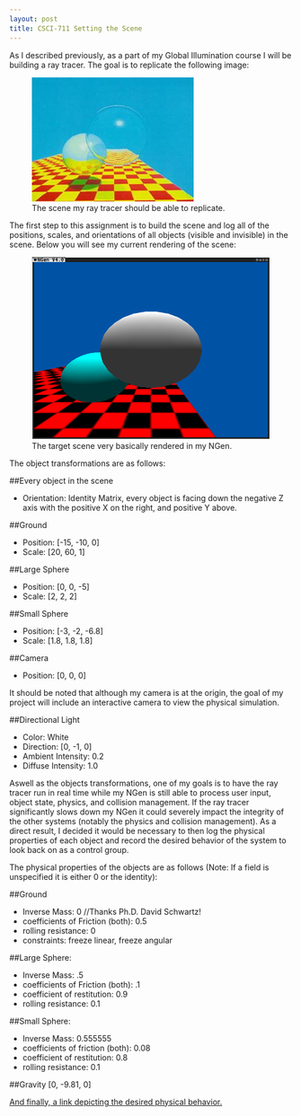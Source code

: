 ```yaml
---
layout: post
title: CSCI-711 Setting the Scene
---
```


As I described previously, as a part of my Global Illumination course I will be building a ray tracer. The goal is to replicate the following image:

<figure>
<a href="/images/CSCI-711-Goal.jpg"><img src="/images/CSCI-711-Goal.jpg"></a>
<figcaption>The scene my ray tracer should be able to replicate.</figcaption>
</figure>

The first step to this assignment is to build the scene and log all of the positions, scales, and orientations of all objects (visible and invisible) in the scene. Below you will see my current rendering of the scene:

<figure>
<a href="/images/CSCI-711-Assignment1.png"><img src="/images/CSCI-711-Assignment1.png"></a>
<figcaption>The target scene very basically rendered in my NGen.</figcaption>
</figure>

The object transformations are as follows:

##Every object in the scene
- Orientation: Identity Matrix, every object is facing down the negative Z axis with the positive X on the right, and positive Y above.

##Ground
- Position:	[-15, -10, 0]
- Scale:	[20, 60, 1]

##Large Sphere
- Position:	[0, 0, -5]
- Scale:	[2, 2, 2]

##Small Sphere
- Position:	[-3, -2, -6.8]
- Scale:	[1.8, 1.8, 1.8]

##Camera
- Position:	[0, 0, 0]

It should be noted that although my camera is at the origin, the goal of my project will include an interactive camera to view the physical simulation.

##Directional Light
- Color:		White
- Direction:		[0, -1, 0]
- Ambient Intensity:	0.2
- Diffuse Intensity:	1.0

Aswell as the objects transformations, one of my goals is to have the ray tracer run in real time while my NGen is still able to process user input, object state, physics, and collision management. If the ray tracer significantly slows down my NGen it could severely impact the integrity of the other systems (notably the physics and collision management). As a direct result, I decided it would be necessary to then log the physical properties of each object and record the desired behavior of the system to look back on as a control group.

The physical properties of the objects are as follows (Note: If a field is unspecified it is either 0 or the identity):

##Ground
- Inverse Mass:				0	//Thanks Ph.D. David Schwartz!
- coefficients of Friction (both):	0.5
- rolling resistance:			0
- constraints: freeze linear, freeze angular

##Large Sphere:
- Inverse Mass:				.5
- coefficients of Friction (both):	.1
- coefficient of restitution:		0.9
- rolling resistance:			0.1

##Small Sphere:
- Inverse Mass:				0.555555
- coefficients of friction (both):	0.08
- coefficient of restitution:		0.8
- rolling resistance:			0.1

##Gravity
[0, -9.81, 0]

<a href="https://drive.google.com/file/d/0B2ou4k3PM0y4ZGlNT21BcjF6RDg/view?usp=sharing">And finally, a link depicting the desired physical behavior.</a>
